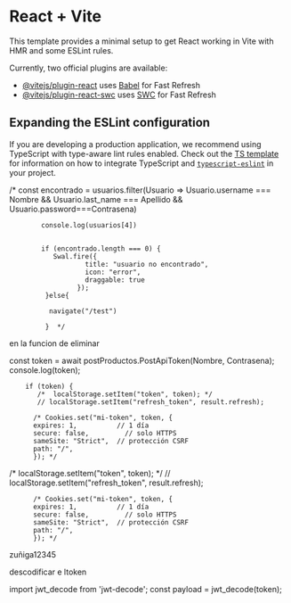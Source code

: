 # React + Vite

This template provides a minimal setup to get React working in Vite with HMR and some ESLint rules.

Currently, two official plugins are available:

- [@vitejs/plugin-react](https://github.com/vitejs/vite-plugin-react/blob/main/packages/plugin-react) uses [Babel](https://babeljs.io/) for Fast Refresh
- [@vitejs/plugin-react-swc](https://github.com/vitejs/vite-plugin-react/blob/main/packages/plugin-react-swc) uses [SWC](https://swc.rs/) for Fast Refresh

## Expanding the ESLint configuration

If you are developing a production application, we recommend using TypeScript with type-aware lint rules enabled. Check out the [TS template](https://github.com/vitejs/vite/tree/main/packages/create-vite/template-react-ts) for information on how to integrate TypeScript and [`typescript-eslint`](https://typescript-eslint.io) in your project.




 /*  const encontrado = usuarios.filter(Usuario => Usuario.username === Nombre && Usuario.last_name === Apellido &&  Usuario.password===Contrasena)
            
            console.log(usuarios[4])
            
            
            if (encontrado.length === 0) {
               Swal.fire({
                       title: "usuario no encontrado",
                       icon: "error",
                       draggable: true
                     });
             }else{
              
              navigate("/test")
              
             }  */

en la funcion de eliminar

 const token = await postProductos.PostApiToken(Nombre, Contrasena);
        console.log(token);
        
        if (token) {
           /*  localStorage.setItem("token", token); */
           // localStorage.setItem("refresh_token", result.refresh);

          /* Cookies.set("mi-token", token, {
          expires: 1,          // 1 día
          secure: false,         // solo HTTPS
          sameSite: "Strict",  // protección CSRF
          path: "/",
          }); */
/*  localStorage.setItem("token", token); */
           // localStorage.setItem("refresh_token", result.refresh);

          /* Cookies.set("mi-token", token, {
          expires: 1,          // 1 día
          secure: false,         // solo HTTPS
          sameSite: "Strict",  // protección CSRF
          path: "/",
          }); */

zuñiga12345



descodificar e ltoken

import jwt_decode from 'jwt-decode';
const payload = jwt_decode(token);



